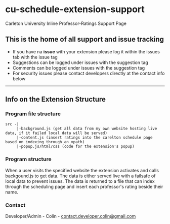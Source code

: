 # cu-schedule-extension-support
Carleton University Inline Professor-Ratings Support Page

## This is the home of all support and issue tracking
- If you have na **issue** with your extension please log it within the issues tab with the issue tag
- Suggestions can be logged under issues with the suggestion tag
- Comments can be logged under issues with the suggestion tag
- For security issues please contact developers directly at the contact info below

---

## Info on the Extension Structure

### Program file structure
```
src -|
     |-background.js (get all data from my own website hosting live data, if it failed local data will be served)
     |-content.js (insert ratings into the carelton schedule page based on indexing through an xpath)
     |-popup.js/html/css (code for the extension's popup)
```
     
### Program structure
When a user visits the specified website the extension activates and calls backgound.js to get data. The data is either served live with a failsafe of local data to prevent issues. The data is returned to a file that can index through the scheduling page and insert each professor's rating beside their name.

### Contact
Developer/Admin - Colin - contact.developer.colin@gmail.com


